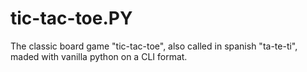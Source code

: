 # tic-tac-toe.PY
The classic board game "tic-tac-toe", also called in spanish "ta-te-ti", maded with vanilla python on a CLI format.
